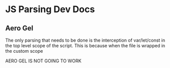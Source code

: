# JS Parsing Dev Docs

## Aero Gel

The only parsing that needs to be done is the interception of var/let/const in the top level scope of the script. This is because when the file is wrapped in the custom scope

AERO GEL IS NOT GOING TO WORK
